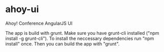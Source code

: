 ahoy-ui
=======

Ahoy! Conference AngularJS UI

The app is build with grunt. Make sure you have grunt-cli installed ("npm install -g grunt-cli").
To install the neccessary dependencies run "npm install" once. Then you can build the app with "grunt".
